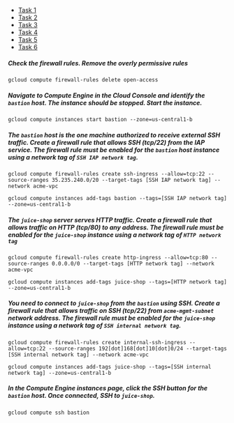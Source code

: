 - [Task 1](#check-the-firewall-rules-remove-the-overly-permissive-rules)
- [Task 2](#navigate-to-compute-engine-in-the-cloud-console-and-identify-the-bastion-host-the-instance-should-be-stopped-start-the-instance)
- [Task 3](#the-bastion-host-is-the-one-machine-authorized-to-receive-external-ssh-traffic-create-a-firewall-rule-that-allows-ssh-tcp22-from-the-iap-service-the-firewall-rule-must-be-enabled-for-the-bastion-host-instance-using-a-network-tag-of-ssh-iap-network-tag)
- [Task 4](#the-juice-shop-server-serves-http-traffic-create-a-firewall-rule-that-allows-traffic-on-http-tcp80-to-any-address-the-firewall-rule-must-be-enabled-for-the-juice-shop-instance-using-a-network-tag-of-http-network-tag)
- [Task 5](#you-need-to-connect-to-juice-shop-from-the-bastion-using-ssh-create-a-firewall-rule-that-allows-traffic-on-ssh-tcp22-from-acme-mgmt-subnet-network-address-the-firewall-rule-must-be-enabled-for-the-juice-shop-instance-using-a-network-tag-of-ssh-internal-network-tag)
- [Task 6](#in-the-compute-engine-instances-page-click-the-ssh-button-for-the-bastion-host-once-connected-ssh-to-juice-shop)


<a id="check-the-firewall-rules-remove-the-overly-permissive-rules"></a>
##### Check the firewall rules. Remove the overly permissive rules
``` shell
gcloud compute firewall-rules delete open-access
```

<a id="navigate-to-compute-engine-in-the-cloud-console-and-identify-the-bastion-host-the-instance-should-be-stopped-start-the-instance"></a>
##### Navigate to Compute Engine in the Cloud Console and identify the `bastion` host. The instance should be stopped. Start the instance.
``` shell
gcloud compute instances start bastion --zone=us-central1-b
```

<a id="the-bastion-host-is-the-one-machine-authorized-to-receive-external-ssh-traffic-create-a-firewall-rule-that-allows-ssh-tcp22-from-the-iap-service-the-firewall-rule-must-be-enabled-for-the-bastion-host-instance-using-a-network-tag-of-ssh-iap-network-tag"></a>
##### The `bastion` host is the one machine authorized to receive external SSH traffic. Create a firewall rule that allows SSH (tcp/22) from the IAP service. The firewall rule must be enabled for the `bastion` host instance using a network tag of `SSH IAP network tag`.

``` shell
gcloud compute firewall-rules create ssh-ingress --allow=tcp:22 --source-ranges 35.235.240.0/20 --target-tags [SSH IAP network tag] --network acme-vpc

gcloud compute instances add-tags bastion --tags=[SSH IAP network tag] --zone=us-central1-b
```

<a id="the-juice-shop-server-serves-http-traffic-create-a-firewall-rule-that-allows-traffic-on-http-tcp80-to-any-address-the-firewall-rule-must-be-enabled-for-the-juice-shop-instance-using-a-network-tag-of-http-network-tag"></a>
##### The `juice-shop` server serves HTTP traffic. Create a firewall rule that allows traffic on HTTP (tcp/80) to any address. The firewall rule must be enabled for the `juice-shop` instance using a network tag of `HTTP network tag`

``` shell
gcloud compute firewall-rules create http-ingress --allow=tcp:80 --source-ranges 0.0.0.0/0 --target-tags [HTTP network tag] --network acme-vpc

gcloud compute instances add-tags juice-shop --tags=[HTTP network tag] --zone=us-central1-b

```

<a id="you-need-to-connect-to-juice-shop-from-the-bastion-using-ssh-create-a-firewall-rule-that-allows-traffic-on-ssh-tcp22-from-acme-mgmt-subnet-network-address-the-firewall-rule-must-be-enabled-for-the-juice-shop-instance-using-a-network-tag-of-ssh-internal-network-tag"></a>
##### You need to connect to `juice-shop` from the `bastion` using SSH. Create a firewall rule that allows traffic on SSH (tcp/22) from `acme-mgmt-subnet` network address. The firewall rule must be enabled for the `juice-shop` instance using a network tag of `SSH internal network tag`.

``` shell
gcloud compute firewall-rules create internal-ssh-ingress --allow=tcp:22 --source-ranges 192[dot]168[dot]10[dot]0/24 --target-tags [SSH internal network tag] --network acme-vpc

gcloud compute instances add-tags juice-shop --tags=[SSH internal network tag] --zone=us-central1-b

```

<a id="in-the-compute-engine-instances-page-click-the-ssh-button-for-the-bastion-host-once-connected-ssh-to-juice-shop"></a>
##### In the Compute Engine instances page, click the SSH button for the `bastion` host. Once connected, SSH to `juice-shop`.

``` shell
gcloud compute ssh bastion
```
